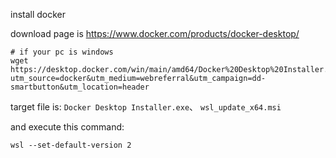 install docker

download page is https://www.docker.com/products/docker-desktop/

```
# if your pc is windows
wget https://desktop.docker.com/win/main/amd64/Docker%20Desktop%20Installer.exe?utm_source=docker&utm_medium=webreferral&utm_campaign=dd-smartbutton&utm_location=header
```

target file is: `Docker Desktop Installer.exe`、 `wsl_update_x64.msi`

and execute this command:

```
wsl --set-default-version 2
```
